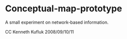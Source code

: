 # Conceptual-map-prototype
A small experiment on network-based information.


CC Kenneth Kufluk 2008/09/10/11
